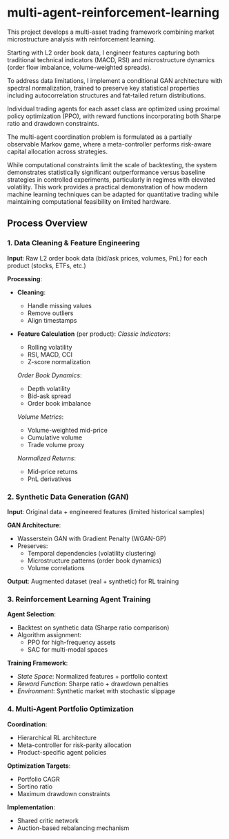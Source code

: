 # multi-agent-reinforcement-learning

This project develops a multi-asset trading framework combining market microstructure analysis with reinforcement learning. 

Starting with L2 order book data, I engineer features capturing both traditional technical indicators (MACD, RSI) and microstructure dynamics (order flow imbalance, volume-weighted spreads). 

To address data limitations, I implement a conditional GAN architecture with spectral normalization, trained to preserve key statistical properties including autocorrelation structures and fat-tailed return distributions. 

Individual trading agents for each asset class are optimized using proximal policy optimization (PPO), with reward functions incorporating both Sharpe ratio and drawdown constraints. 

The multi-agent coordination problem is formulated as a partially observable Markov game, where a meta-controller performs risk-aware capital allocation across strategies. 

While computational constraints limit the scale of backtesting, the system demonstrates statistically significant outperformance versus baseline strategies in controlled experiments, particularly in regimes with elevated volatility.  This work provides a practical demonstration of how modern machine learning techniques can be adapted for quantitative trading while maintaining computational feasibility on limited hardware.

## Process Overview

### 1. Data Cleaning & Feature Engineering

**Input**: Raw L2 order book data (bid/ask prices, volumes, PnL) for each product (stocks, ETFs, etc.)

**Processing**:
- **Cleaning**:
  - Handle missing values
  - Remove outliers
  - Align timestamps

- **Feature Calculation** (per product):
  *Classic Indicators*:
  - Rolling volatility
  - RSI, MACD, CCI
  - Z-score normalization

  *Order Book Dynamics*:
  - Depth volatility
  - Bid-ask spread
  - Order book imbalance

  *Volume Metrics*:
  - Volume-weighted mid-price
  - Cumulative volume
  - Trade volume proxy

  *Normalized Returns*:
  - Mid-price returns
  - PnL derivatives

### 2. Synthetic Data Generation (GAN)

**Input**: Original data + engineered features (limited historical samples)

**GAN Architecture**:
- Wasserstein GAN with Gradient Penalty (WGAN-GP)
- Preserves:
  - Temporal dependencies (volatility clustering)
  - Microstructure patterns (order book dynamics)
  - Volume correlations

**Output**: Augmented dataset (real + synthetic) for RL training

### 3. Reinforcement Learning Agent Training

**Agent Selection**:
- Backtest on synthetic data (Sharpe ratio comparison)
- Algorithm assignment:
  - PPO for high-frequency assets
  - SAC for multi-modal spaces

**Training Framework**:
- *State Space*: Normalized features + portfolio context
- *Reward Function*: Sharpe ratio + drawdown penalties
- *Environment*: Synthetic market with stochastic slippage

### 4. Multi-Agent Portfolio Optimization

**Coordination**:
- Hierarchical RL architecture
- Meta-controller for risk-parity allocation
- Product-specific agent policies

**Optimization Targets**:
- Portfolio CAGR
- Sortino ratio
- Maximum drawdown constraints

**Implementation**:
- Shared critic network
- Auction-based rebalancing mechanism
